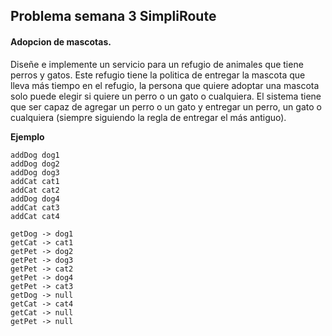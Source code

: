 ## Problema semana 3 SimpliRoute 
#### Adopcion de mascotas.


Diseñe e implemente un servicio para un refugio de animales que tiene perros y gatos.
Este refugio tiene la politica de entregar la mascota que lleva más tiempo en el refugio, la persona que quiere adoptar una mascota solo puede elegir si quiere un perro o un gato o cualquiera.
El sistema tiene que ser capaz de agregar un perro o un gato y entregar un perro, un gato o cualquiera (siempre siguiendo la regla de entregar el más antiguo).

**Ejemplo**
```
addDog dog1
addDog dog2
addDog dog3
addCat cat1
addCat cat2
addDog dog4
addCat cat3
addCat cat4

getDog -> dog1
getCat -> cat1
getPet -> dog2
getPet -> dog3
getPet -> cat2
getPet -> dog4
getPet -> cat3
getDog -> null
getCat -> cat4
getCat -> null
getPet -> null
```
